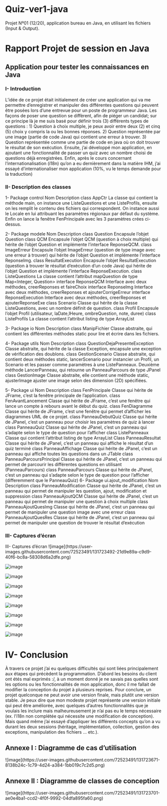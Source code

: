 # Quiz-ver1-java
Projet Nº01 (12/20), application bureau en Java, en utilisant les fichiers (Input &amp; Output).
<h1>Rapport Projet de session en Java</h1>
<h2>Application pour tester les connaissances en Java</h2>
<h3>I-	Introduction</h3>
L’idée de ce projet était initialement de créer une application qui va me permettre d’enregistrer et manipuler des différentes questions qui peuvent être posées lors d’une entrevue pour un poste de programmeur Java. Les façons de poser une question se diffèrent, afin de piéger un candidat; sur ce principe là je me suis basé pour définir trois (3) différents types de questions :
1)	Question à choix multiple, je peux avoir entre deux (2) et cinq (5) choix y compris la ou les bonnes réponses.
2)	Question représentée par une image (partie de code Java) qui contient une erreur à trouver.
3)	Question représentée comme une partie de code en java où on doit trouver le résultat de son exécution.
Ensuite, j’ai développé mon application, en ajoutant une fonctionnalité de passer un quiz avec un nombre choisi de questions déjà enregistrées.
Enfin, après le cours concernant l’internationalisation (i18n) qu’on a eu dernièrement dans la matière IHM, j’ai essayé d’internationaliser mon application (10%, vu le temps demande pour la traduction)



<h3>II-	Description des classes</h3>

1-	Package control
Nom	Description
class AppCtr	La classe qui contient la méthode main, on instance une ListeQuestions et une ListeProfils, ensuite on les remplit le contenu des fichiers qui correspondent. On instance aussi le Locale en lui attribuant les paramètres régionaux par défaut du système. Enfin on lance la fenêtre FenPrincipale avec les 3 paramètres crées ci-dessus.




2-	Package modele
Nom	Description
class Question	Encapsule l’objet Question
class QCM	Encapsule l’objet QCM (question à choix multiple) qui hérite de l’objet Question et implémente l’interface ReponseQCM.
class ImageErreur	Encapsule l’objet ImageErreur (question de type image avec une erreur à trouver) qui hérite de l’objet Question et implémente l’interface ReponseImg.
class ResultatExecution	Encapsule l’objet ResultatExecution (question à trouver le résultat d’exécution d’un code Java) qui hérite de l’objet Question et implémente l’interface ReponseExecution.
class ListeQuestions	La classe contient l’attribut mapQuestion de type Map<Integer, Question>
interface ReponseQCM	Interface avec deux méthodes, creerReponses et faireChoix
interface ReponseImg	Interface avec deux méthodes, creerReponses et ajouterCorrigeErreur
interface ReponseExecution	Interface avec deux méthodes, creerReponses et ajouterReponseExe
class Scenario	Classe qui hérite de la classe ListeQuestions, avec un nombre définit de question.
class Profil	Encapsule l’objet Profil (utilisateur, laDate,lHeure,  ombreQuestion, note, duree)
class ListeProfils	La classe contient l’attribut listing de type ArrayList<Profil>


3-	Package io
Nom	Description
class ManipFichier	Classe abstraite, qui contient les différentes méthodes static pour lire et écrire dans les fichiers.









4-	Package utils
Nom	Description
class QuestionDejaPresenteException	Classe abstraite, qui hérite de la classe Exception, encapsule une exception de vérification des doublons.
class GestionScenario	Classe abstraite, qui contient deux méthodes static, lancerScenario pour instancier un Profil, un Scenario et les passer comme paramètres à une ListePanneaux. Deuxième méthode LancerPanneau, qui retourne un PanneauParcours de type JPanel
class  GestionImage	Classe abstraite, elle contient une méthode static, ajusterImage ajuster une image selon des dimension (2D) spécifiées.


5-	Package ui
Nom	Description
class FenPrincipale	Classe qui hérite de JFrame, c’est la fenêtre principale de l’application.
class FenAvantLancement	Classe qui hérite de JFrame, c’est une fenêtre qui lance un compte à rebours avant le début du quiz.
class FenDiagramme	Classe qui hérite de JFrame, c’est une fenêtre qui permet d’afficher les diagrammes UML de ce projet.
class PanneauDebutQuiz	Classe qui hérite de JPanel, c’est un panneau pour choisir les paramètres de quiz à lancer
class PanneauQuiz	Classe qui hérite de JPanel, c’est un panneau qui s’adapte selon le type de question pour l’afficher
class ListePanneaux	Classe qui contient l’attribut listing de type ArrayList<PanneauQuiz>
Class PanneauResultat	Classe qui hérite de JPanel, c’est un panneau qui affiche le résultat d’un quiz terminé
class PanneauAffichage	Classe qui hérite de JPanel, c’est un panneau qui affiche toutes les questions dans un JTable
class PanneauParcoursPrincipal	Classe qui hérite de JPanel, c’est un panneau qui permet de parcourir les différentes questions en utilisant (PanneauParcours)
class PanneauParcours	Classe qui hérite de JPanel, c’est un panneau qui s’adapte selon le type de question pour l’afficher (differemment que le PanneauQuiz)
6-	Package ui.ajout_modification
Nom	Description
class PanneauModification	Classe qui hérite de JPanel, c’est un panneau qui permet de manipuler les question, ajout, modification et suppression
class PanneauAjoutQCM	Classe qui hérite de JPanel, c’est un panneau qui permet de manipuler une question à choix multiple
class PanneauAjoutQuesImg	Classe qui hérite de JPanel, c’est un panneau qui permet de manipuler une question image avec une erreur
class PanneauAjoutQuesRes	Classe qui hérite de JPanel, c’est un panneau qui permet de manipuler une question de trouver le résultat d’exécution
<h3>III-	Captures d’écran</h3>
III-	Captures d’écran
![image](https://user-images.githubusercontent.com/72523491/131723492-21d9e89a-c9d9-40f6-bc8a-58308d6a2dfe.png)
  
  ![image](https://user-images.githubusercontent.com/72523491/131723505-79e7d48e-fda3-4d5d-894e-6ff566396678.png)

  ![image](https://user-images.githubusercontent.com/72523491/131723514-76d799c2-3ca0-43b9-a218-6f6992392416.png)

![image](https://user-images.githubusercontent.com/72523491/131723528-3dbf70d8-9ca9-4cc6-a86a-864a2b39fc56.png)
  
  ![image](https://user-images.githubusercontent.com/72523491/131723548-ebeac834-b140-4c56-a95a-eed0a7e82ff3.png)
  
  ![image](https://user-images.githubusercontent.com/72523491/131723555-7ce48e86-a25d-414c-840b-d626827c4d4c.png)
  
  ![image](https://user-images.githubusercontent.com/72523491/131723593-a575c523-4ca6-42ea-9a58-22e3cbdab82d.png)


  ![image](https://user-images.githubusercontent.com/72523491/131723570-17bc1957-4107-4581-bcdd-cb8d3bfd6318.png)

![image](https://user-images.githubusercontent.com/72523491/131723577-a12e9adc-f48e-469e-91e3-caff551ae610.png)
  
  <h1>IV-	Conclusion</h1>
À travers ce projet j’ai eu quelques difficultés qui sont liées principalement aux étapes qui précèdent la programmation. D’abord les besoins du client ont étés mal exprimés :/, à un moment donné je ne savais pas quelles sont les options ou les fonctionnalités de mon application, donc il me fallait de modifier la conception du projet à plusieurs reprises. 
Pour conclure, un projet quelconque ne peut avoir une version finale, mais plutôt une version stable. Je peux dire que mon modeste projet représente une version initiale qui peut être améliorée, avec quelques d’autres fonctionnalités que je voulais les inclure mais malheureusement je n’ai pas eu le temps nécessaire (ex. l’i18n non complétée qui nécessite une modification de conception). Mais quand même j’ai essayé d’appliquer les différents concepts qu’on a vu durant les deux sessions (héritage, implémentation, collection, gestion des exceptions, manipulation des fichiers … etc.).

  <h2>Annexe I : Diagramme de cas d’utilisation</h2>
![image](https://user-images.githubusercontent.com/72523491/131723671-8138b24c-1c79-4d24-a384-1bb019c7c2d5.png)

  <h2>Annexe II : Diagramme de classes de conception</h2>
![image](https://user-images.githubusercontent.com/72523491/131723701-ae0e4ba1-ccd2-4f0f-9992-04dfa895fa60.png)
